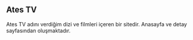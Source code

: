 **Ates TV**
----
Ates TV adını verdiğim dizi ve filmleri içeren bir sitedir. Anasayfa ve detay sayfasından oluşmaktadır.
